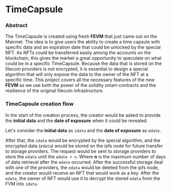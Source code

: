 # TimeCapsule
### Abstract
The TimeCapsule is created using fresh **FEVM** that just came out on the Mainnet. The idea is to give users the ability to create a time capsule with specific data and an expiration date that could be unlocked by the special NFT. As NFTs could be transferred easily among the accounts on the blockchain, this gives the market a great opportunity to speculate on what could be in a specific TimeCapsule. Because the data that is stored on the filecoin providers is not encrypted, it is essential to design a special algorithm that will only expose the data to the owner of the NFT at a specific time. This project covers all the necessary features of the new **FEVM** as we use both the power of the solidity smart-contracts and the resilience of the original filecoin infrastructure.

### TimeCapsule creation flow
In the start of the creation process, the creator would be asked to provide the **initial data** and the **date of exposure** when it could be revealed. 

Let's consider the **initial data** as `idata` and the **date of exposure** as `edate`.

After that, the `idata` would be encrypted by the special algorithm, and the encrypted data (`edata`) would be stored on the ipfs node for future transfer to storage providers. The request would be sent to storage providers to store the `edata` until the `edate + n`. Where **n** is the maximum number of days of data retrieval after the `edate` occurred. After the successful storage deal with one of the providers, the `edata` would be deleted from the ipfs node, and the creator would receive an NFT that would work as a key. After the `edate`, the owner of NFT would use it to decrypt the stored `edata` from the FVM into `idata`.
